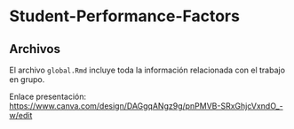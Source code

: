 # Student-Performance-Factors

## Archivos

El archivo `global.Rmd` incluye toda la información relacionada con el trabajo en grupo.

Enlace presentación: https://www.canva.com/design/DAGgqANgz9g/pnPMVB-SRxGhjcVxndO_-w/edit
